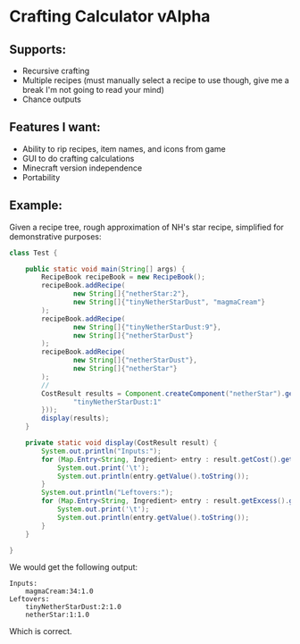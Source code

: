 # Crafting Calculator vAlpha

## Supports:

- Recursive crafting
- Multiple recipes (must manually select a recipe to use though, give me a break I'm not going to read your mind)
- Chance outputs

## Features I want:

- Ability to rip recipes, item names, and icons from game
- GUI to do crafting calculations
- Minecraft version independence
- Portability

## Example:

Given a recipe tree, rough approximation of NH's star recipe, simplified for demonstrative purposes:

```java
class Test {

    public static void main(String[] args) {
        RecipeBook recipeBook = new RecipeBook();
        recipeBook.addRecipe(
                new String[]{"netherStar:2"},
                new String[]{"tinyNetherStarDust", "magmaCream"}
        );
        recipeBook.addRecipe(
                new String[]{"tinyNetherStarDust:9"},
                new String[]{"netherStarDust"}
        );
        recipeBook.addRecipe(
                new String[]{"netherStarDust"},
                new String[]{"netherStar"}
        );
        //
        CostResult results = Component.createComponent("netherStar").getCostOf(64, new IngredientList(new String[]{
                "tinyNetherStarDust:1"
        }));
        display(results);
    }

    private static void display(CostResult result) {
        System.out.println("Inputs:");
        for (Map.Entry<String, Ingredient> entry : result.getCost().getIterator()) {
            System.out.print('\t');
            System.out.println(entry.getValue().toString());
        }
        System.out.println("Leftovers:");
        for (Map.Entry<String, Ingredient> entry : result.getExcess().getIterator()) {
            System.out.print('\t');
            System.out.println(entry.getValue().toString());
        }
    }

}
```
We would get the following output:
```
Inputs:
	magmaCream:34:1.0
Leftovers:
	tinyNetherStarDust:2:1.0
	netherStar:1:1.0
```
Which is correct.